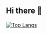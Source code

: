 ## Hi there 👋

[![Top Langs](https://github-readme-stats.vercel.app/api/top-langs/?username=suke-toudara
)](https://github.com/anuraghazra/github-readme-stats)
